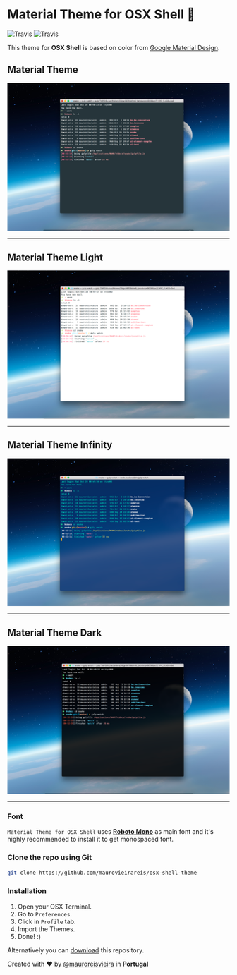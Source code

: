 # Material Theme for OSX Shell 🎉

![Travis](https://img.shields.io/travis/rust-lang/rust.svg?style=flat-square)
![Travis](https://img.shields.io/dub/l/vibe-d.svg)


This theme for **OSX Shell** is based on color from [Google Material Design](http://www.google.com/design/).

## Material Theme
<div align="center">
    <img src="assets/material-theme.png"/>
</div>

---

## Material Theme Light
<div align="center">
    <img src="assets/material-theme-light.png"/>
</div>

---

## Material Theme Infinity
<div align="center">
    <img src="assets/material-theme-infinity.png"/>
</div>

---

## Material Theme Dark
<div align="center">
    <img src="assets/material-theme-dark.png"/>
</div>

---

### Font

`Material Theme for OSX Shell` uses [__Roboto Mono__](https://www.google.com/fonts/specimen/Roboto+Mono) as main font and it's highly recommended to install it to get monospaced font.

### Clone the repo using Git

```bash
git clone https://github.com/maurovieirareis/osx-shell-theme
```

### Installation

1. Open your OSX Terminal.
2. Go to `Preferences`.
3. Click in `Profile` tab.
4. Import the Themes.
5. Done! :)

Alternatively you can [download](https://codeload.github.com/maurovieirareis/osx-shell-theme/zip/master) this repository.

Created with ♥️ by [@mauroreisvieira](https://twitter.com/mauroreisvieira) in **Portugal**


